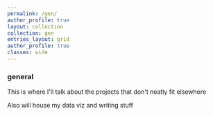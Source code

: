 ```yaml
---
permalink: /gen/
author_profile: true
layout: collection
collection: gen
entries_layout: grid
author_profile: true
classes: wide
---
```


### general
This is where I'll talk about the projects that don't neatly fit elsewhere

Also will house my data viz and writing stuff
